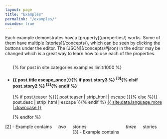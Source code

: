 ```yaml
---
layout: page
title: "Examples"
permalink: "/examples/"
noindex: true
---
```

<p class="teaser" markdown="1">
Each example demonstrates how a [property](/properties/) works. Some of them have multiple [stories](/concepts/), which can be seen by clicking the buttons under the editor. The [JSON](/concepts/#json) in the editor may be changed which is a great way to learn how to use each of the properties.   
</p>

<div class="row">
	<div class="columns">
		<ul class="small-block-grid-1 medium-block-grid-2 large-block-grid-3">
			{% for post in site.categories.examples limit:1000 %}
				<li>
				<h4>{{ post.title escape_once }}{% if post.story3 %} <sup>[3]</sup>{% elsif post.story2 %} <sup>[2]</sup>{% endif %}</h4>
				<p>{% if post.teaser %}{{ post.teaser | strip_html | escape }}{% else %}{{ post.desc | strip_html | escape }}{% endif %}
				<a href="{{ site.url }}{{ post.url }}" title="Read {{ post.title escape_once }}">{{ site.data.language.more | downcase }}</a></p>
				</li>
			{% endfor %}
		</ul>
	</div>
</div>
<div class="row t50">
	<div class="columns">
	[2] - Example contains <em>two</em> stories<br>
	[3] - Example contains <em>three</em> stories
	</div>
</div>